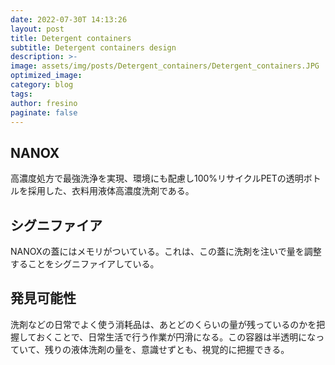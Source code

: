 ```yaml
---
date: 2022-07-30T 14:13:26
layout: post
title: Detergent containers
subtitle: Detergent containers design
description: >-
image: assets/img/posts/Detergent_containers/Detergent_containers.JPG
optimized_image: 
category: blog
tags: 
author: fresino
paginate: false
---
```


## NANOX

高濃度処方で最強洗浄を実現、環境にも配慮し100%リサイクルPETの透明ボトルを採用した、衣料用液体高濃度洗剤である。


## シグニファイア

NANOXの蓋にはメモリがついている。これは、この蓋に洗剤を注いで量を調整することをシグニファイアしている。

## 発見可能性

洗剤などの日常でよく使う消耗品は、あとどのくらいの量が残っているのかを把握しておくことで、日常生活で行う作業が円滑になる。この容器は半透明になっていて、残りの液体洗剤の量を、意識せずとも、視覚的に把握できる。